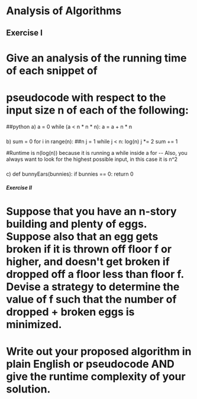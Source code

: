 # Analysis of Algorithms

## Exercise I

# Give an analysis of the running time of each snippet of

# pseudocode with respect to the input size n of each of the following:

##python
a) a = 0
while (a < n * n * n):
a = a + n * n

#####

b) sum = 0
for i in range(n): ##n
j = 1
while j < n:  log(n)
j *= 2
sum += 1

#Runtime is n(log(n)) because it is running a while inside a for -- Also, you always want to look for the highest possible input, in this case it is n^2

#####

c) def bunnyEars(bunnies):
if bunnies == 0:
return 0

####

##### Exercise II

# Suppose that you have an n-story building and plenty of eggs. Suppose also that an egg gets broken if it is thrown off floor f or higher, and doesn't get broken if dropped off a floor less than floor f. Devise a strategy to determine the value of f such that the number of dropped + broken eggs is minimized.

# Write out your proposed algorithm in plain English or pseudocode AND give the runtime complexity of your solution.
